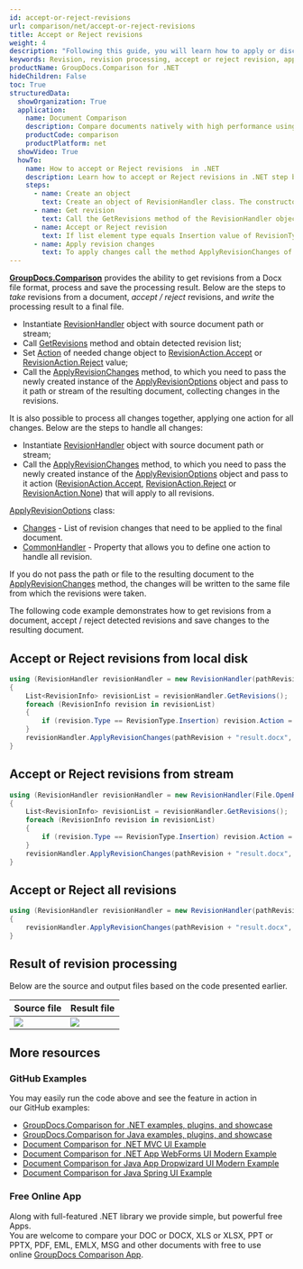 ```yaml
---
id: accept-or-reject-revisions
url: comparison/net/accept-or-reject-revisions
title: Accept or Reject revisions
weight: 4
description: "Following this guide, you will learn how to apply or discard revisions found during document comparison using built-in Microsoft Word functionality."
keywords: Revision, revision processing, accept or reject revision, apply change for revision
productName: GroupDocs.Comparison for .NET
hideChildren: False
toc: True
structuredData:
  showOrganization: True
  application:
    name: Document Comparison
    description: Compare documents natively with high performance using C# language and GroupDocs.Comparison for .NET
    productCode: comparison
    productPlatform: net
  showVideo: True
  howTo:
    name: How to accept or Reject revisions  in .NET
    description: Learn how to accept or Reject revisions in .NET step by step
    steps:
      - name: Create an object
        text: Create an object of RevisionHandler class. The constructor takes the revision path or the revision file stream.
      - name: Get revision
        text: Call the GetRevisions method of the RevisionHandler object and asign the value to RevisionInfo list.
      - name: Accept or Reject revision
        text: If list element type equals Insertion value of RevisionType enum then Accept value of the RevisionAction enum asign to Action field of the element.
      - name: Apply revision changes
        text: To apply changes call the method ApplyRevisionChanges of the RevisionHandler object. The method takes a file path parameter of the resulting file and object of ApplyRevisionOptions class which should contains a Changes field initialised by RevisionInfo list.
---
```


**[GroupDocs.Comparison](https://products.groupdocs.com/comparison/net)** provides the ability to get revisions from a Docx file format, process and save the processing result.
Below are the steps to _take_ revisions from a document, _accept / reject_ revisions, and _write_ the processing result to a final file.

- Instantiate [RevisionHandler](https://reference.groupdocs.com/comparison/net/groupdocs.comparison.words.revision/revisionhandler) object with source document path or stream;
- Call [GetRevisions](https://reference.groupdocs.com/comparison/net/groupdocs.comparison.words.revision/revisionhandler/methods/getrevisions) method and obtain detected revision list;
- Set [Action](https://reference.groupdocs.com/comparison/net/groupdocs.comparison.words.revision/revisioninfo/properties/action) of needed change object to [RevisionAction.Accept](https://reference.groupdocs.com/comparison/net/groupdocs.comparison.words.revision/revisionaction) or [RevisionAction.Reject](https://reference.groupdocs.com/comparison/net/groupdocs.comparison.words.revision/revisionaction) value;
- Call the [ApplyRevisionChanges](https://reference.groupdocs.com/comparison/net/groupdocs.comparison.words.revision/revisionhandler/methods/applyrevisionchanges/index) method, to which you need to pass the newly created instance of the [ApplyRevisionOptions](https://reference.groupdocs.com/comparison/net/groupdocs.comparison.words.revision/applyrevisionoptions) object and pass to it path or stream of the resulting document, collecting changes in the revisions.

It is also possible to process all changes together, applying one action for all changes. Below are the steps to handle all changes:

- Instantiate [RevisionHandler](https://reference.groupdocs.com/comparison/net/groupdocs.comparison.words.revision/revisionhandler) object with source document path or stream;
- Call the [ApplyRevisionChanges](https://reference.groupdocs.com/comparison/net/groupdocs.comparison.words.revision/revisionhandler/methods/applyrevisionchanges/index) method, to which you need to pass the newly created instance of the [ApplyRevisionOptions](https://reference.groupdocs.com/comparison/net/groupdocs.comparison.words.revision/applyrevisionoptions) object and pass to it action ([RevisionAction.Accept](https://reference.groupdocs.com/comparison/net/groupdocs.comparison.words.revision/revisionaction), [RevisionAction.Reject](https://reference.groupdocs.com/comparison/net/groupdocs.comparison.words.revision/revisionaction) or [RevisionAction.None](https://reference.groupdocs.com/comparison/net/groupdocs.comparison.words.revision/revisionaction)) that will apply to all revisions.

[ApplyRevisionOptions](https://reference.groupdocs.com/comparison/net/groupdocs.comparison.words.revision/applyrevisionoptions) class:

- [Changes](https://reference.groupdocs.com/comparison/net/groupdocs.comparison.words.revision/applyrevisionoptions/properties/changes) - List of revision changes that need to be applied to the final document.
- [CommonHandler](https://reference.groupdocs.com/comparison/net/groupdocs.comparison.words.revision/applyrevisionoptions/fields/commonhandler) - Property that allows you to define one action to handle all revision.

If you do not pass the path or file to the resulting document to the [ApplyRevisionChanges](https://reference.groupdocs.com/comparison/net/groupdocs.comparison.words.revision/revisionhandler/methods/applyrevisionchanges) method, the changes will be written to the same file from which the revisions were taken.

The following code example demonstrates how to get revisions from a document, accept / reject detected revisions and save changes to the resulting document.

## Accept or Reject revisions from local disk

```csharp
using (RevisionHandler revisionHandler = new RevisionHandler(pathRevision + "Document_with_revision.docx"))
{
    List<RevisionInfo> revisionList = revisionHandler.GetRevisions();
    foreach (RevisionInfo revision in revisionList)
    {
        if (revision.Type == RevisionType.Insertion) revision.Action = RevisionAction.Accept;
    }
    revisionHandler.ApplyRevisionChanges(pathRevision + "result.docx", new ApplyRevisionOptions() { Changes = revisionList });
}
```

## Accept or Reject revisions from stream

```csharp
using (RevisionHandler revisionHandler = new RevisionHandler(File.OpenRead("Document_with_revision.docx")))
{
    List<RevisionInfo> revisionList = revisionHandler.GetRevisions();
    foreach (RevisionInfo revision in revisionList)
    {
        if (revision.Type == RevisionType.Insertion) revision.Action = RevisionAction.Accept;
    }
    revisionHandler.ApplyRevisionChanges(pathRevision + "result.docx", new ApplyRevisionOptions() { Changes = revisionList });
}
```

## Accept or Reject all revisions

```csharp
using (RevisionHandler revisionHandler = new RevisionHandler(pathRevision + "Document_with_revision.docx"))
{
	revisionHandler.ApplyRevisionChanges(pathRevision + "result.docx", new ApplyRevisionOptions() { CommonHandler = RevisionAction.Accept });
}
```

## Result of revision processing

Below are the source and output files based on the code presented earlier.

| Source file                                   | Result file                                          |
| --------------------------------------------- | ---------------------------------------------------- |
| ![](/comparison/net/images/revision-file.png) | ![](/comparison/net/images/result-revision-file.png) |

## More resources

### GitHub Examples

You may easily run the code above and see the feature in action in our GitHub examples:

- [GroupDocs.Comparison for .NET examples, plugins, and showcase](https://github.com/groupdocs-comparison/GroupDocs.Comparison-for-.NET)
- [GroupDocs.Comparison for Java examples, plugins, and showcase](https://github.com/groupdocs-comparison/GroupDocs.Comparison-for-Java)
- [Document Comparison for .NET MVC UI Example](https://github.com/groupdocs-comparison/GroupDocs.Comparison-for-.NET-MVC)
- [Document Comparison for .NET App WebForms UI Modern Example](https://github.com/groupdocs-comparison/GroupDocs.Comparison-for-.NET-WebForms)
- [Document Comparison for Java App Dropwizard UI Modern Example](https://github.com/groupdocs-comparison/GroupDocs.Comparison-for-Java-Dropwizard)
- [Document Comparison for Java Spring UI Example](https://github.com/groupdocs-comparison/GroupDocs.Comparison-for-Java-Spring)

### Free Online App

Along with full-featured .NET library we provide simple, but powerful free Apps.  
You are welcome to compare your DOC or DOCX, XLS or XLSX, PPT or PPTX, PDF, EML, EMLX, MSG and other documents with free to use online [GroupDocs Comparison App](https://products.groupdocs.app/comparison).
